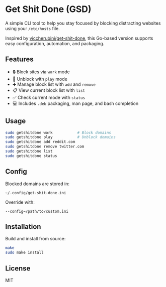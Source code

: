 # Get Shit Done (GSD)

A simple CLI tool to help you stay focused by blocking distracting websites using your `/etc/hosts` file.

Inspired by [viccherubini/get-shit-done](https://github.com/viccherubini/get-shit-done), this Go-based version supports easy configuration, automation, and packaging.

## Features

- 🔒 Block sites via `work` mode
- 🎉 Unblock with `play` mode
- ➕ Manage block list with `add` and `remove`
- 📋 View current block list with `list`
- ✅ Check current mode with `status`
- 💻 Includes `.deb` packaging, man page, and bash completion

## Usage

```bash
sudo getshitdone work           # Block domains
sudo getshitdone play           # Unblock domains
sudo getshitdone add reddit.com
sudo getshitdone remove twitter.com
sudo getshitdone list
sudo getshitdone status
```

## Config

Blocked domains are stored in:

```
~/.config/get-shit-done.ini
```

Override with:

```
--config=/path/to/custom.ini
```

## Installation

Build and install from source:

```bash
make
sudo make install
```

## License

MIT



